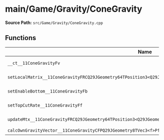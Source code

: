 # main/Game/Gravity/ConeGravity

**Source Path:** `src/Game/Gravity/ConeGravity.cpp`

## Functions

| Name | Address | Match % |
|------|---------|---------|
| `__ct__11ConeGravityFv` | `0x80156AD0` | :white_check_mark: (100.0%) |
| `setLocalMatrix__11ConeGravityFRCQ29JGeometry64TPosition3<Q29JGeometry38TMatrix34<Q29JGeometry13SMatrix34C<f>>>` | `0x80156B40` | :white_check_mark: (100.0%) |
| `setEnableBottom__11ConeGravityFb` | `0x80156B74` | :white_check_mark: (100.0%) |
| `setTopCutRate__11ConeGravityFf` | `0x80156B7C` | :white_check_mark: (100.0%) |
| `updateMtx__11ConeGravityFRCQ29JGeometry64TPosition3<Q29JGeometry38TMatrix34<Q29JGeometry13SMatrix34C<f>>>` | `0x80156BA8` | :x: (76.0%) |
| `calcOwnGravityVector__11ConeGravityCFPQ29JGeometry8TVec3<f>PfRCQ29JGeometry8TVec3<f>` | `0x80156C08` | :x: (0.0%) |